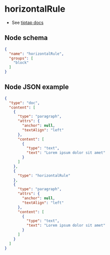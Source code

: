 # horizontalRule

- See [tiptap docs](https://tiptap.dev/api/nodes/horizontal-rule)

## Node schema

```json
{
  "name": "horizontalRule",
  "groups": [
    "block"
  ]
}
```

## Node JSON example

```json
{
  "type": "doc",
  "content": [
    {
      "type": "paragraph",
      "attrs": {
        "anchor": null,
        "textAlign": "left"
      },
      "content": [
        {
          "type": "text",
          "text": "Lorem ipsum dolor sit amet"
        }
      ]
    },
    {
      "type": "horizontalRule"
    },
    {
      "type": "paragraph",
      "attrs": {
        "anchor": null,
        "textAlign": "left"
      },
      "content": [
        {
          "type": "text",
          "text": "Lorem ipsum dolor sit amet"
        }
      ]
    }
  ]
}
```
